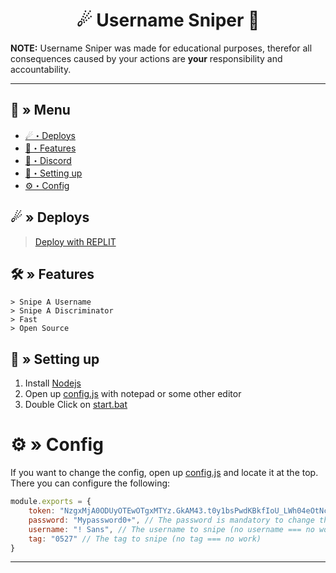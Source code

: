 <h1 align="center">
  ☄ Username Sniper 🚀
</h1>

**NOTE:**
Username Sniper was made for educational purposes, therefor all consequences caused by your actions are **your** responsibility and accountability.

---
## <a id="menu"></a>🔱 » Menu

- [☄・Deploys](#deploys)
- [🔰・Features](#features)
- [🌌・Discord](https://discord.gg/qXM2j4BmCu)
- [🎉・Setting up](#setup)
- [⚙・Config](#config)

## <a id="deploys"></a>☄ » Deploys
> [Deploy with REPLIT](https://replit.com/github/CapingTeam/Username-Sniper)
## <a id="features"></a>🛠 » Features

```
> Snipe A Username
> Snipe A Discriminator
> Fast
> Open Source
```

## <a id="setup"></a> 📁 » Setting up 

1. Install [Nodejs](https://nodejs.org/)
2. Open up [config.js](https://github.com/CapingTeam/Username-Sniper/blob/main/config.js) with notepad or some other editor
3. Double Click on [start.bat](https://github.com/CapingTeam/Username-Sniper/blob/main/start.bat)

# <a id="config"></a>⚙ » Config

If you want to change the config, open up [config.js](https://github.com/CapingTeam/Username-Sniper/blob/main/config.js) and locate it at the top. There you can configure the following:

```js
module.exports = {
    token: "NzgxMjA0ODUyOTEwOTgxMTYz.GkAM43.t0y1bsPwdKBkfIoU_LWh04eOtNcekjPbCFwRz0", // Put your token here
    password: "Mypassword0+", // The password is mandatory to change the nickname & tag
    username: "! Sans", // The username to snipe (no username === no work)
    tag: "0527" // The tag to snipe (no tag === no work)
}
```

--- 

